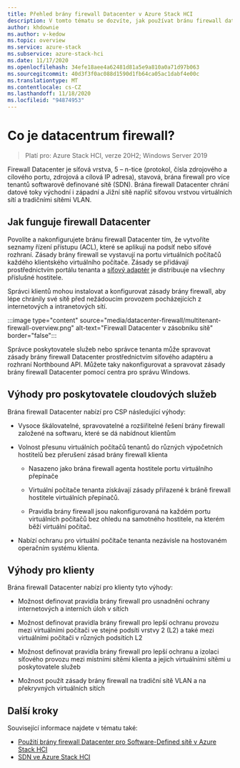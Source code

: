 ```yaml
---
title: Přehled brány firewall Datacenter v Azure Stack HCI
description: V tomto tématu se dozvíte, jak používat bránu firewall datového centra v Azure Stack HCI.
author: khdownie
ms.author: v-kedow
ms.topic: overview
ms.service: azure-stack
ms.subservice: azure-stack-hci
ms.date: 11/17/2020
ms.openlocfilehash: 34efe18aee4a62481d81a5e9a810a0a71d97b063
ms.sourcegitcommit: 40d3f3f0ac088d1590d1fb64ca05ac1dabf4e00c
ms.translationtype: MT
ms.contentlocale: cs-CZ
ms.lasthandoff: 11/18/2020
ms.locfileid: "94874953"
---
```

# <a name="what-is-datacenter-firewall"></a>Co je datacentrum firewall?

> Platí pro: Azure Stack HCI, verze 20H2; Windows Server 2019

Firewall Datacenter je síťová vrstva, 5 – n-tice (protokol, čísla zdrojového a cílového portu, zdrojová a cílová IP adresa), stavová, brána firewall pro více tenantů softwarově definované sítě (SDN). Brána firewall Datacenter chrání datové toky východní i západní a Jižní sítě napříč síťovou vrstvou virtuálních sítí a tradičními sítěmi VLAN.

## <a name="how-datacenter-firewall-works"></a>Jak funguje firewall Datacenter

Povolíte a nakonfigurujete bránu firewall Datacenter tím, že vytvoříte seznamy řízení přístupu (ACL), které se aplikují na podsíť nebo síťové rozhraní. Zásady brány firewall se vystavují na portu virtuálních počítačů každého klientského virtuálního počítače. Zásady se přidávají prostřednictvím portálu tenanta a [síťový adaptér](network-controller-overview.md) je distribuuje na všechny příslušné hostitele.

Správci klientů mohou instalovat a konfigurovat zásady brány firewall, aby lépe chránily své sítě před nežádoucím provozem pocházejících z internetových a intranetových sítí.

:::image type="content" source="media/datacenter-firewall/multitenant-firewall-overview.png" alt-text="Firewall Datacenter v zásobníku sítě" border="false":::

Správce poskytovatele služeb nebo správce tenanta může spravovat zásady brány firewall Datacenter prostřednictvím síťového adaptéru a rozhraní Northbound API. Můžete taky nakonfigurovat a spravovat zásady brány firewall Datacenter pomocí centra pro správu Windows.

## <a name="advantages-for-cloud-service-providers"></a>Výhody pro poskytovatele cloudových služeb

Brána firewall Datacenter nabízí pro CSP následující výhody:

- Vysoce škálovatelné, spravovatelné a rozšiřitelné řešení brány firewall založené na softwaru, které se dá nabídnout klientům

- Volnost přesunu virtuálních počítačů tenantů do různých výpočetních hostitelů bez přerušení zásad brány firewall klienta

    - Nasazeno jako brána firewall agenta hostitele portu virtuálního přepínače

    - Virtuální počítače tenanta získávají zásady přiřazené k bráně firewall hostitele virtuálních přepínačů.

    - Pravidla brány firewall jsou nakonfigurovaná na každém portu virtuálních počítačů bez ohledu na samotného hostitele, na kterém běží virtuální počítač.

- Nabízí ochranu pro virtuální počítače tenanta nezávisle na hostovaném operačním systému klienta.

## <a name="advantages-for-tenants"></a>Výhody pro klienty

Brána firewall Datacenter nabízí pro klienty tyto výhody:

- Možnost definovat pravidla brány firewall pro usnadnění ochrany internetových a interních úloh v sítích

- Možnost definovat pravidla brány firewall pro lepší ochranu provozu mezi virtuálními počítači ve stejné podsíti vrstvy 2 (L2) a také mezi virtuálními počítači v různých podsítích L2

- Možnost definovat pravidla brány firewall pro lepší ochranu a izolaci síťového provozu mezi místními sítěmi klienta a jejich virtuálními sítěmi u poskytovatele služeb

- Možnost použít zásady brány firewall na tradiční sítě VLAN a na překryvných virtuálních sítích

## <a name="next-steps"></a>Další kroky

Související informace najdete v tématu také:

- [Použití brány firewall Datacenter pro Software-Defined sítě v Azure Stack HCI](../manage/use-datacenter-firewall.md)
- [SDN ve Azure Stack HCI](software-defined-networking.md)